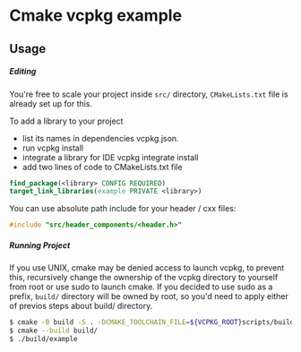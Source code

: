 # Cmake vcpkg example

## Usage

##### Editing

You're free to scale your project inside ```src/``` directory, `CMakeLists.txt` file is already set up for this.

To add a library to your project 
- list its names in dependencies vcpkg.json.
- run vcpkg install <library>
- integrate a library for IDE vcpkg integrate install
- add two lines of code to CMakeLists.txt file
```CMake
find_package(<library> CONFIG REQUIRED)
target_link_libraries(example PRIVATE <library>)
```

You can use absolute path include for your header / cxx files:
```cpp
#include "src/header_components/<header.h>"
```
 
##### Running Project

If you use UNIX, cmake may be denied access to launch vcpkg, to prevent this, recursively change the ownership of the vcpkg directory to yourself from root or use sudo to launch cmake. If you decided to use sudo as a prefix, `build/` directory will be owned by root, so you'd need to apply either of previos steps about build/ directory.

```sh
$ cmake -B build -S . -DCMAKE_TOOLCHAIN_FILE=${VCPKG_ROOT}scripts/buildsystems/vcpkg.cmake
$ cmake --build build/
$ ./build/example
```